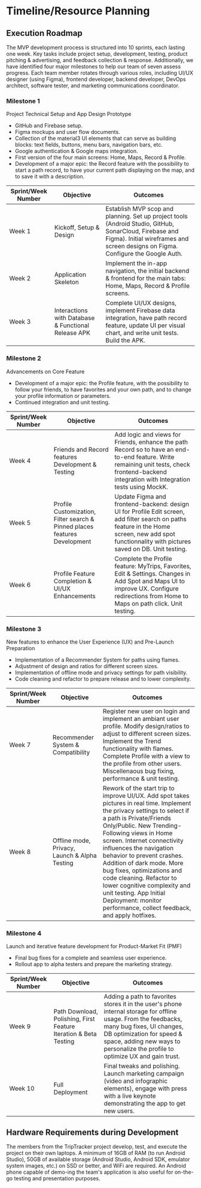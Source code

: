 # Timeline/Resource Planning


## Execution Roadmap

The MVP development process is structured into 10 sprints, each lasting one week. Key tasks include 
project setup, development, testing, product pitching & advertising, and 
feedback collection & response. Additionally, we have identified four major milestones to help our 
team of seven assess progress. Each team member rotates through various roles, including UI/UX 
designer (using Figma), frontend developer, backend developer, DevOps architect, software tester, 
and marketing communications coordinator.

### Milestone 1

Project Technical Setup and App Design Prototype

- GitHub and Firebase setup.
- Figma mockups and user flow documents.
- Collection of the material3 UI elements that can serve as building blocks: text fields, buttons, 
menu bars, navigation bars, etc.
- Google authentication & Google maps integration.
- First version of the four main screens: Home, Maps, Record & Profile.
- Development of a major epic: the Record feature with the possibility to start a path record, to 
have your current path displaying on the map, and to save it with a description.


| **Sprint/Week Number** | **Objective** | **Outcomes** |
| --- | --- | --- |
| Week 1 | Kickoff, Setup & Design | Establish MVP scop and planning. Set up project tools (Android Studio, GitHub, SonarCloud, Firebase and Figma). Initial wireframes and screen designs on Figma. Configure the Google Auth.  |
| Week 2 | Application Skeleton | Implement the in-app navigation, the initial backend & frontend for the main tabs: Home, Maps, Record & Profile screens. |
| Week 3 | Interactions with Database & Functional Release APK  | Complete UI/UX designs, implement Firebase data integration, have path record feature, update UI per visual chart, and write unit tests. Build the APK. |

### Milestone 2

Advancements on Core Feature

- Development of a major epic: the Profile feature, with the possibility to follow your friends, to 
have favorites and your own path, and to change your profile information or parameters.
- Continued integration and unit testing.

| **Sprint/Week Number** | **Objective** | **Outcomes** |
| --- | --- | --- |
| Week 4 | Friends and Record features Development & Testing | Add logic and views for Friends, enhance the path Record so to have an end-to-end feature. Write remaining unit tests, check frontend-backend integration with Integration tests using MockK.  |
| Week 5 | Profile Customization, Filter search & Pinned places features Development | Update Figma and frontend-backend: design UI for Profile Edit screen, add filter search on paths feature in the Home screen, new add spot functionnality with pictures saved on DB. Unit testing.|
| Week 6 | Profile Feature Completion & UI/UX Enhancements | Complete the Profile feature: MyTrips, Favorites, Edit & Settings. Changes in Add Spot and Maps UI to improve UX. Configure redirections from Home to Maps on path click. Unit testing. |

### Milestone 3

New features to enhance the User Experience (UX) and Pre-Launch Preparation

- Implementation of a Recommender System for paths using flames.
- Adjustment of design and ratios for different screen sizes.
- Implementation of offline mode and privacy settings for path visibility.
- Code cleaning and refactor to prepare release and to lower complexity.

| **Sprint/Week Number** | **Objective** | **Outcomes** |
| --- | --- | --- |
| Week 7 | Recommender System & Compatibility | Register new user on login and implement an ambiant user profile. Modify design/ratios to adjust to different screen sizes. Implement the Trend functionality with flames. Complete Profile with a view to the profile from other users. Miscellenaous bug fixing, performance & unit testing. |
| Week 8 | Offline mode, Privacy, Launch & Alpha Testing | Rework of the start trip to improve UI/UX. Add spot takes pictures in real time. Implement the privacy settings to select if a path is Private/Friends Only/Public. New Trending-Following views in Home screen.  Internet connectivity influences the navigation behavior to prevent crashes. Addition of dark mode. More bug fixes, optimizations and code cleaning. Refactor to lower cognitive complexity and unit testing. App Initial Deployment: monitor performance, collect feedback, and apply hotfixes. |

### Milestone 4

Launch and iterative feature development for Product-Market Fit (PMF)

- Final bug fixes for a complete and seamless user experience.
- Rollout app to alpha testers and prepare the marketing strategy.

| **Sprint/Week Number** | **Objective** | **Outcomes** |
| --- | --- | --- |
| Week 9 | Path Download, Polishing, First Feature Iteration & Beta Testing | Adding a path to favorites stores it in the user's phone internal storage for offline usage. From the feedbacks, many bug fixes, UI changes, DB optimization for speed & space, adding new ways to personalize the profile to optimize UX and gain trust.  |
| Week 10 | Full Deployment | Final tweaks and polishing. Launch marketing campaign (video and infographic elements), engage with press with a live keynote demonstrating the app to get new users. |

## Hardware Requirements during Development

The members from the TripTracker project develop, test, and execute the project on their own laptops. 
A minimum of 16GB of RAM (to run Android Studio), 50GB of available storage (Android Studio, Android 
SDK, emulator system images, etc.) on SSD or better, and WiFi are required. An Android phone capable 
of demo-ing the team's application is also useful for on-the-go testing and presentation purposes.

